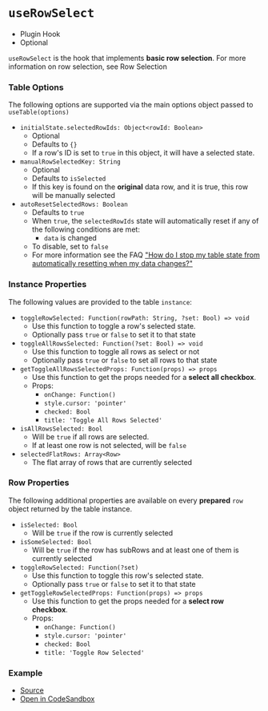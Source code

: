 # `useRowSelect`

- Plugin Hook
- Optional

`useRowSelect` is the hook that implements **basic row selection**. For more information on row selection, see Row Selection

### Table Options

The following options are supported via the main options object passed to `useTable(options)`

- `initialState.selectedRowIds: Object<rowId: Boolean>`
  - Optional
  - Defaults to `{}`
  - If a row's ID is set to `true` in this object, it will have a selected state.
- `manualRowSelectedKey: String`
  - Optional
  - Defaults to `isSelected`
  - If this key is found on the **original** data row, and it is true, this row will be manually selected
- `autoResetSelectedRows: Boolean`
  - Defaults to `true`
  - When `true`, the `selectedRowIds` state will automatically reset if any of the following conditions are met:
    - `data` is changed
  - To disable, set to `false`
  - For more information see the FAQ ["How do I stop my table state from automatically resetting when my data changes?"](../faq.md#how-do-i-stop-my-table-state-from-automatically-resetting-when-my-data-changes)

### Instance Properties

The following values are provided to the table `instance`:

- `toggleRowSelected: Function(rowPath: String, ?set: Bool) => void`
  - Use this function to toggle a row's selected state.
  - Optionally pass `true` or `false` to set it to that state
- `toggleAllRowsSelected: Function(?set: Bool) => void`
  - Use this function to toggle all rows as select or not
  - Optionally pass `true` or `false` to set all rows to that state
- `getToggleAllRowsSelectedProps: Function(props) => props`
  - Use this function to get the props needed for a **select all checkbox**.
  - Props:
    - `onChange: Function()`
    - `style.cursor: 'pointer'`
    - `checked: Bool`
    - `title: 'Toggle All Rows Selected'`
- `isAllRowsSelected: Bool`
  - Will be `true` if all rows are selected.
  - If at least one row is not selected, will be `false`
- `selectedFlatRows: Array<Row>`
  - The flat array of rows that are currently selected

### Row Properties

The following additional properties are available on every **prepared** `row` object returned by the table instance.

- `isSelected: Bool`
  - Will be `true` if the row is currently selected
- `isSomeSelected: Bool`
  - Will be `true` if the row has subRows and at least one of them is currently selected
- `toggleRowSelected: Function(?set)`
  - Use this function to toggle this row's selected state.
  - Optionally pass `true` or `false` to set it to that state
- `getToggleRowSelectedProps: Function(props) => props`
  - Use this function to get the props needed for a **select row checkbox**.
  - Props:
    - `onChange: Function()`
    - `style.cursor: 'pointer'`
    - `checked: Bool`
    - `title: 'Toggle Row Selected'`

### Example

- [Source](https://github.com/tannerlinsley/react-charts/tree/next/examples/row-selection)
- [Open in CodeSandbox](https://codesandbox.io/s/github/tannerlinsley/react-charts/tree/next/examples/row-selection)
